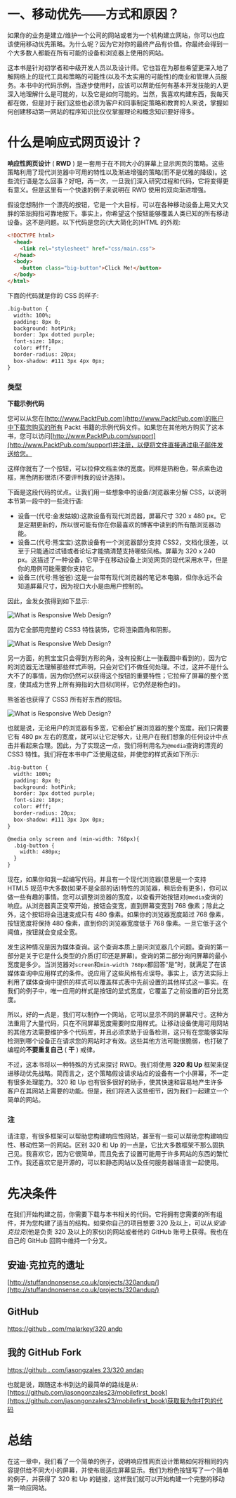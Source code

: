 # 一、移动优先——方式和原因？

如果你的业务是建立/维护一个公司的网站或者为一个机构建立网站，你可以也应该使用移动优先策略。为什么呢？因为它对你的最终产品有价值。你最终会得到一个大多数人都能在所有可能的设备和浏览器上使用的网站。

这本书是针对初学者和中级开发人员以及设计师。它也旨在为那些希望更深入地了解网络上的现代工具和策略的可能性(以及不太实用的可能性)的商业和管理人员服务。本书中的代码示例，当逐步使用时，应该可以帮助任何有基本开发技能的人更深入地理解什么是可能的，以及它是如何可能的。当然，我喜欢构建东西，我每天都在做，但是对于我们这些也必须为客户和同事制定策略和教育的人来说，掌握如何创建移动第一网站的程序知识比仅仅掌握理论和概念知识要好得多。

# 什么是响应式网页设计？

**响应性网页设计** ( **RWD** ) 是一套用于在不同大小的屏幕上显示网页的策略。这些策略利用了现代浏览器中可用的特性以及渐进增强的策略(而不是优雅的降级)。这些流行语是怎么回事？好吧，再一次，一旦我们深入研究过程和代码，它将变得更有意义。但是这里有一个快速的例子来说明在 RWD 使用的双向渐进增强。

假设您想制作一个漂亮的按钮，它是一个大目标，可以在各种移动设备上用又大又胖的笨拙拇指可靠地按下。事实上，你希望这个按钮能够覆盖人类已知的所有移动设备。这不是问题。以下代码是您的(大大简化的)HTML 的外观:

```html
<!DOCTYPE html>
  <head>
    <link rel="stylesheet" href="css/main.css">
  </head>
  <body>
    <button class="big-button">Click Me!</button>
  </body>
</html>
```

下面的代码就是你的 CSS 的样子:

```html
.big-button {
  width: 100%;
  padding: 8px 0;
  background: hotPink;
  border: 3px dotted purple;
  font-size: 18px;
  color: #fff;
  border-radius: 20px;
  box-shadow: #111 3px 4px 0px;
}
```

### 类型

**下载示例代码**

您可以从您在[http://www.PacktPub.com](http://www.PacktPub.com)的账户中下载您购买的所有 Packt 书籍的示例代码文件。如果您在其他地方购买了这本书，您可以访问[http://www.PacktPub.com/support](http://www.PacktPub.com/support)并注册，以便将文件直接通过电子邮件发送给您。

这样你就有了一个按钮，可以拉伸文档主体的宽度。同样是热粉色，带点紫色边框，黑色阴影很浓(不要评判我的设计选择)。

下面是这段代码的优点。让我们用一些想象中的设备/浏览器来分解 CSS，以说明本节第一段中的一些流行语:

*   设备一(代号:金发姑娘):这款设备有现代浏览器，屏幕尺寸 320 x 480 px。它是定期更新的，所以很可能有你在你最喜欢的博客中读到的所有酷浏览器功能。
*   设备二(代号:熊宝宝):这款设备有一个浏览器部分支持 CSS2，文档化很差，以至于只能通过试错或者论坛才能搞清楚支持哪些风格。屏幕为 320 x 240 px。这描述了一种设备，它早于在移动设备上浏览网页的现代采用水平，但是你的用例可能需要你支持它。
*   设备三(代号:熊爸爸):这是一台带有现代浏览器的笔记本电脑，但你永远不会知道屏幕尺寸，因为视口大小是由用户控制的。

因此，金发女孩得到如下显示:

![What is Responsive Web Design?](img/6463_01_01.jpg)

因为它全部用完整的 CSS3 特性装饰，它将渲染圆角和阴影。

![What is Responsive Web Design?](img/6463_01_02.jpg)

另一方面，的熊宝宝只会得到方形的角，没有投影(上一张截图中看到的)，因为它的浏览器无法理解那些样式声明，只会对它们不做任何处理。不过，这并不是什么大不了的事情，因为你仍然可以获得这个按钮的重要特性；它拉伸了屏幕的整个宽度，使其成为世界上所有拇指的大目标(同样，它仍然是粉色的)。

熊爸爸也获得了 CSS3 所有好东西的按钮。

![What is Responsive Web Design?](img/6463_01_03.jpg)

也就是说，无论用户的浏览器有多宽，它都会扩展浏览器的整个宽度。我们只需要它有 480 px 左右的宽度，就可以让它足够大，让用户在我们想象的任何设计中点击并看起来合理。因此，为了实现这一点，我们将利用名为`@media`查询的漂亮的 CSS3 特性。我们将在本书中广泛使用这些，并使您的样式表如下所示:

```html
.big-button {
  width: 100%;
  padding: 8px 0;
  background: hotPink;
  border: 3px dotted purple;
  font-size: 18px;
  color: #fff;
  border-radius: 20px;
  box-shadow: #111 3px 3px 0px;
}

@media only screen and (min-width: 768px){
  .big-button { 
    width: 480px;
  }
}
```

现在，如果你和我一起编写代码，并且有一个现代浏览器(意思是一个支持 HTML5 规范中大多数(如果不是全部的话)特性的浏览器，稍后会有更多)，你可以做一些有趣的事情。您可以调整浏览器的宽度，以查看开始按钮对`@media`查询的响应。从浏览器真正变窄开始，按钮会变宽，直到屏幕变宽到 768 像素；除此之外，这个按钮将会迅速变成只有 480 像素。如果你的浏览器宽度超过 768 像素，按钮宽度将保持 480 像素，直到你的浏览器宽度低于 768 像素。一旦它低于这个阈值，按钮就会变成全宽。

发生这种情况是因为媒体查询。这个查询本质上是问浏览器几个问题。查询的第一部分是关于它是什么类型的介质(打印还是屏幕)。查询的第二部分询问屏幕的最小宽度是多少。当浏览器对`screen`和`min-width 768px`都回答“是”时，就满足了在该媒体查询中应用样式的条件。说应用了这些风格有点误导。事实上，该方法实际上利用了媒体查询中提供的样式可以覆盖样式表中先前设置的其他样式这一事实。在我们的例子中，唯一应用的样式是按钮的显式宽度，它覆盖了之前设置的百分比宽度。

所以，好的一点是，我们可以制作一个网站，它可以显示不同的屏幕尺寸。这种方法重用了大量代码，只在不同屏幕宽度需要时应用样式。让移动设备使用可用网站的其他方法需要维护多个代码库，并且必须求助于设备检测，这只有在您能够实际检测到哪个设备正在请求您的网站时才有效。这些其他方法可能很脆弱，也打破了编程的**不要重复自己** ( **干** ) 戒律。

不过，这本书将以一种特殊的方式来探讨 RWD。我们将使用 **320 和 Up** 框架来促进移动优先战略。简而言之，这个策略假设请求站点的设备有一个小屏幕，不一定有很多处理能力。320 和 Up 也有很多很好的助手，使其快速和容易地产生许多客户在其网站上需要的功能。但是，我们将进入这些细节，因为我们一起建立一个简单的网站。

### 注

请注意，有很多框架可以帮助您构建响应性网站，甚至有一些可以帮助您构建响应性、移动性第一的网站。区别 320 和 Up 的一点是，它比大多数框架不那么固执己见。我喜欢它，因为它很简单，而且免去了设置可能用于许多网站的东西的繁忙工作。我还喜欢它是开源的，可以和静态网站以及任何服务器端语言一起使用。

# 先决条件

在我们开始构建之前，你需要下载与本书相关的代码。它将拥有您需要的所有组件，并为您构建了适当的结构。如果你自己的项目想要 320 及以上，可以从*安迪·克拉克*(他是负责 320 及以上的家伙)的网站或者他的 GitHub 账号上获得。我也在自己的 GitHub 回购中维持一个分叉。

## 安迪·克拉克的遗址

[http://stuffandnonsense.co.uk/projects/320andup/](http://stuffandnonsense.co.uk/projects/320andup/)

## GitHub

[https://github . com/malarkey/320 andp](https://github.com/malarkey/320andup)

## 我的 GitHub Fork

[https://github . com/jasongzales 23/320 andap](https://github.com/jasongonzales23/320andup)

也就是说，跟随这本书到达的最简单的路线是从:[https://github.com/jasongonzales23/mobilefirst_book](https://github.com/jasongonzales23/mobilefirst_book)获取我为你打包的代码

# 总结

在这一章中，我们看了一个简单的例子，说明响应性网页设计策略如何将相同的内容提供给不同大小的屏幕，并使布局适应屏幕显示。我们为粉色按钮写了一个简单的例子，并获得了 320 和 Up 的链接，这样我们就可以开始构建一个完整的移动第一响应网站。